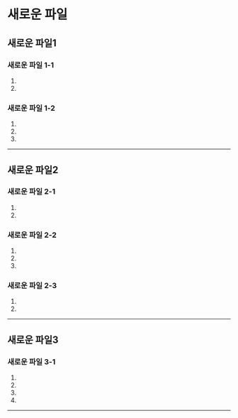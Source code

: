 # 새로운 파일
## 새로운 파일1
### 새로운 파일 1-1
1.
2.
### 새로운 파일 1-2
1.
2.
3.

---

## 새로운 파일2
### 새로운 파일 2-1
1.
2.
### 새로운 파일 2-2
1.
2.
3.
### 새로운 파일 2-3
1.
2.

---

## 새로운 파일3
### 새로운 파일 3-1
1.
2.
3.
4.

---